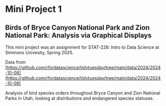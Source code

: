 # Mini Project 1
## Birds of Bryce Canyon National Park and Zion National Park: Analysis via Graphical Displays

This mini project was an assignment for STAT-228: Intro to Data Science at Simmons Univesity, Spring 2025. 

Data from [https://github.com/rfordatascience/tidytuesday/tree/main/data/2024/2024-10-08](https://github.com/rfordatascience/tidytuesday/tree/main/data/2024/2024-10-08)

Analysis of bird species orders throughout Bryce Canyon and Zion National Parks in Utah, looking at distributions and endangered species statuses.
